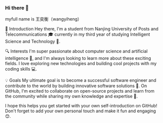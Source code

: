 ### Hi there 👋


myfull name is 王奕衡（wangyiheng）

👋 Introduction
Hey there, I'm a student from Nanjing University of Posts and Telecommunications 🎓 currently in my third year of studying Intelligent Science and Technology 🧠.

🔍 Interests
I'm super passionate about computer science and artificial intelligence 🤖, and I'm always looking to learn more about these exciting fields. I love exploring new technologies and building cool projects with my coding skills 💻.

💡 Goals
My ultimate goal is to become a successful software engineer and contribute to the world by building innovative software solutions 🚀. On GitHub, I'm excited to collaborate on open-source projects and learn from the community while sharing my own knowledge and expertise 🤝.

I hope this helps you get started with your own self-introduction on GitHub! Don't forget to add your own personal touch and make it fun and engaging 😊.

